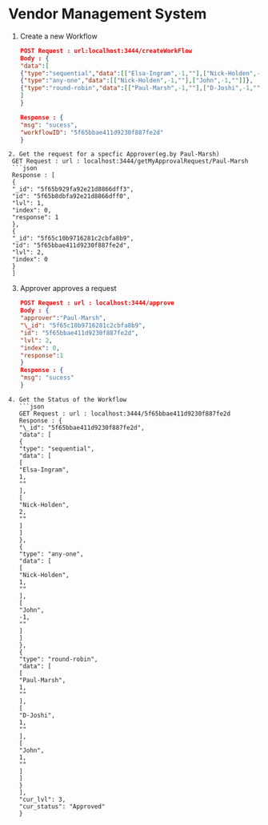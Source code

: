# Vendor Management System

1. Create a new Workflow
   ```json
   POST Request : url:localhost:3444/createWorkFlow
   Body : {
   "data":[
   {"type":"sequential","data":[["Elsa-Ingram",-1,""],["Nick-Holden",-1,""]]},
   {"type":"any-one","data":[["Nick-Holden",-1,""],["John",-1,""]]},
   {"type":"round-robin","data":[["Paul-Marsh",-1,""],["D-Joshi",-1,""],["John",-1,""]]}
   ]
   }

   Response : {
   "msg": "sucess",
   "workflowID": "5f65bbae411d9230f887fe2d"
   }
  ```
2. Get the request for a specfic Approver(eg.by Paul-Marsh)
   GET Request : url : localhost:3444/getMyApprovalRequest/Paul-Marsh
   ```json
   Response : [
   {
   "_id": "5f65b929fa92e21d8866dff3",
   "id": "5f65b8dbfa92e21d8866dff0",
   "lvl": 1,
   "index": 0,
   "response": 1
   },
   {
   "_id": "5f65c10b9716281c2cbfa8b9",
   "id": "5f65bbae411d9230f887fe2d",
   "lvl": 2,
   "index": 0
   }
   ]
```
3. Approver approves a request
   ```json
   POST Request : url : localhost:3444/approve
   Body : {
   "approver":"Paul-Marsh",
   "\_id": "5f65c10b9716281c2cbfa8b9",
   "id": "5f65bbae411d9230f887fe2d",
   "lvl": 2,
   "index": 0,
   "response":1
   }
   Response : {
   "msg": "sucess"
   }
```
4. Get the Status of the Workflow
   ```json
   GET Request : url : localhost:3444/5f65bbae411d9230f887fe2d
   Response : {
   "\_id": "5f65bbae411d9230f887fe2d",
   "data": [
   {
   "type": "sequential",
   "data": [
   [
   "Elsa-Ingram",
   1,
   ""
   ],
   [
   "Nick-Holden",
   2,
   ""
   ]
   ]
   },
   {
   "type": "any-one",
   "data": [
   [
   "Nick-Holden",
   1,
   ""
   ],
   [
   "John",
   -1,
   ""
   ]
   ]
   },
   {
   "type": "round-robin",
   "data": [
   [
   "Paul-Marsh",
   1,
   ""
   ],
   [
   "D-Joshi",
   1,
   ""
   ],
   [
   "John",
   1,
   ""
   ]
   ]
   }
   ],
   "cur_lvl": 3,
   "cur_status": "Approved"
   }
   ```
